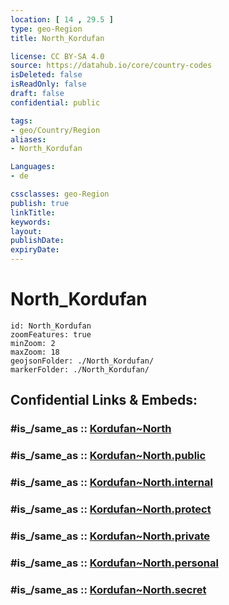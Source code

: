 ```yaml
---
location: [ 14 , 29.5 ] 
type: geo-Region
title: North_Kordufan

license: CC BY-SA 4.0
source: https://datahub.io/core/country-codes
isDeleted: false
isReadOnly: false
draft: false
confidential: public

tags:
- geo/Country/Region
aliases:
- North_Kordufan

Languages:
- de

cssclasses: geo-Region
publish: true
linkTitle: 
keywords: 
layout: 
publishDate: 
expiryDate: 
---
```


# North_Kordufan

```leaflet
id: North_Kordufan
zoomFeatures: true 
minZoom: 2 
maxZoom: 18
geojsonFolder: ./North_Kordufan/
markerFolder: ./North_Kordufan/
```


## Confidential Links & Embeds: 

### #is_/same_as :: [Kordufan~North](/_Standards/Earth/Continent/Africa/Africa~East/Sudan~North/States~Sudan~North/Kordufan~North.md) 

### #is_/same_as :: [Kordufan~North.public](/_public/Earth/Continent/Africa/Africa~East/Sudan~North/States~Sudan~North/Kordufan~North.public.md) 

### #is_/same_as :: [Kordufan~North.internal](/_internal/Earth/Continent/Africa/Africa~East/Sudan~North/States~Sudan~North/Kordufan~North.internal.md) 

### #is_/same_as :: [Kordufan~North.protect](/_protect/Earth/Continent/Africa/Africa~East/Sudan~North/States~Sudan~North/Kordufan~North.protect.md) 

### #is_/same_as :: [Kordufan~North.private](/_private/Earth/Continent/Africa/Africa~East/Sudan~North/States~Sudan~North/Kordufan~North.private.md) 

### #is_/same_as :: [Kordufan~North.personal](/_personal/Earth/Continent/Africa/Africa~East/Sudan~North/States~Sudan~North/Kordufan~North.personal.md) 

### #is_/same_as :: [Kordufan~North.secret](/_secret/Earth/Continent/Africa/Africa~East/Sudan~North/States~Sudan~North/Kordufan~North.secret.md)

